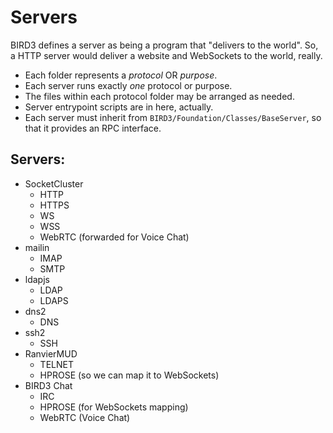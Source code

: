 # Servers

BIRD3 defines a server as being a program that "delivers to the world". So, a HTTP server would deliver a website and WebSockets to the world, really.

* Each folder represents a *protocol* OR *purpose*.
* Each server runs exactly *one* protocol or purpose.
* The files within each protocol folder may be arranged as needed.
* Server entrypoint scripts are in here, actually.
* Each server must inherit from `BIRD3/Foundation/Classes/BaseServer`, so that it provides an RPC interface.

## Servers:
* SocketCluster
  - HTTP
  - HTTPS
  - WS
  - WSS
  - WebRTC (forwarded for Voice Chat)
* mailin
  - IMAP
  - SMTP
* ldapjs
  - LDAP
  - LDAPS
* dns2
  - DNS
* ssh2
  - SSH
* RanvierMUD
  - TELNET
  - HPROSE (so we can map it to WebSockets)
* BIRD3 Chat
  - IRC
  - HPROSE (for WebSockets mapping)
  - WebRTC (Voice Chat)
